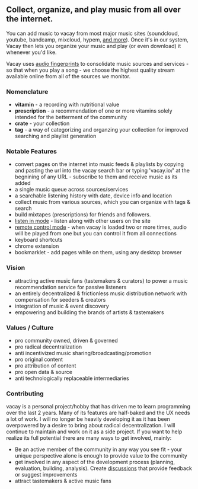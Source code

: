 ## Collect, organize, and play music from all over the internet.
You can add music to vacay from most major music sites (soundcloud, youtube, bandcamp, mixcloud, hypem, [and more](https://vacay.io/discussion/41)).  Once it's in our system, Vacay then lets you organize your music and play (or even download) it whenever you'd like.

Vacay uses [audio fingerprints](http://en.wikipedia.org/wiki/Acoustic_fingerprint) to consolidate music sources and services - so that when you play a song - we choose the highest quality stream available online from all of the sources we monitor.

### Nomenclature
* **vitamin** - a recording with nutritional value
* **prescription** - a recommendation of one or more vitamins solely intended for the betterment of the community
* **crate** - your collection
* **tag** - a way of categorizing and organzing your collection for improved searching and playlist generation

### Notable Features
* convert pages on the internet into music feeds & playlists by copying and pasting the url into the vacay search bar or typing 'vacay.io/' at the begnining of any URL - subscribe to them and receive music as its added
* a single music queue across sources/services
* a searchable listening history with date, device info and location
* collect music from various sources, which you can organize with tags & search
* build mixtapes (prescriptions) for friends and followers.
* [listen in mode](https://vacay.io/discussion/43) - listen along with other users on the site
* [remote control mode](https://vacay.io/discussion/31) - when vacay is loaded two or more times, audio will be played from one but you can control it from all connections
* keyboard shortcuts
* chrome extension
* bookmarklet - add pages while on them, using any desktop browser

### Vision
* attracting active music fans (tastemakers & curators) to power a music recommendation service for passive listeners
* an entirely decentralized & frictionless music distribution network with compensation for seeders & creators
* integration of music & event discovery
* empowering and building the brands of artists & tastemakers

### Values / Culture
* pro community owned, driven & governed
* pro radical decentralization
* anti incentivized music sharing/broadcasting/promotion
* pro original content
* pro attribution of content
* pro open data & source
* anti technologically replaceable intermediaries

### Contributing
vacay is a personal project/hobby that has driven me to learn programming over the last 2 years. Many of its features are half-baked and the UX needs a lot of work. I will no longer be heavily developing it as it has been overpowered by a desire to bring about radical decentralization. I will continue to maintain and work on it as a side project. If you want to help realize its full potential there are many ways to get involved, mainly:

* Be an active member of the community in any way you see fit - your unique perspective alone is enough to provide value to the community
* get involved in any aspect of the development process (planning, evaluation, building, analysis). Create [discussions](https://vacay.io/discussions) that provide feedback or suggest improvements
* attract tastemakers & active music fans
